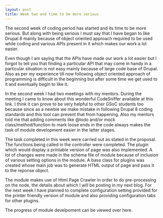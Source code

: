 ```yaml
---
layout: post
title: Week two and time to be more serious
---
```


The second week of coding period has started and its time to be more serious. But along with being serious I must say that I have began to like Drupal 8 mainly because of object oriented approach required to be used while coding and various APIs present in it which makes our work a lot easier.

Even though I am saying that the APIs have made our work a lot easier but I forgot to tell you that finding a particular API that may come in handy in a particular situation is not easy mainly because of large code base of Drupal. Also as per my experience till now following object oriented approach of programming is difficult in the beginning but after some time we get used to it and eventually begin to like it.

In the second week I had two meetings with my mentors. During the meeting I came to know about this wonderful CodeSniffer available at this <a href="https://www.drupal.org/node/1419988" style="text-decoration:none;" target="_blank">link</a>. I think it can prove to be very helpful to other GSoC students too because since as a newbie we make mistake in following Drupal 8 coding standards and this tool can prevent that from happening. Also my mentors told me that adding comments like @todo and/or mock class/method/function to mark loose ends in the code always makes the task of module development easier in the latter stages.

The task completed in this week were carried out as stated in the proposal. The functions being called in the controller were completed. The plugin which would display a printable version of page was also implemented. A lot of changes were made in the schema file of module because of inclusion of various setting options in the module. A base class for plugins was created whose main job was to generate HTML output of page and pass it to the reponse object.

The module makes use of Html Page Crawler in order to do pre-processing on the node, the details about which I will be posting in my next blog. For the next week I have planned to complete configuration setting provided for the printer friendly version of module and also providing configuration tabs for other plugins.

The progress of module develpoment can be viewed over <a href="https://github.com/zealfire/printable" style="text-decoration:none;" target="_blank">here</a>. 